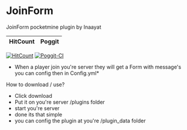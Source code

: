 # JoinForm

JoinForm pocketmine plugin by Inaayat 

| HitCount | Poggit |
|:--:|:--:|
[![HitCount](http://hits.dwyl.com/Inaayat04/JoinForm.svg)](http://hits.dwyl.com/Inaayat04/JoinForm) [![Poggit-CI](https://poggit.pmmp.io/ci.shield/Inaayat04/JoinForm/JoinForm)](https://poggit.pmmp.io/ci/Inaayat04/JoinForm/JoinForm)

* When a player join you're server they will get a Form with message's you can config then in Config.yml*

How to download / use?

* Click download 
* Put it on you're server /plugins folder
* start you're server
* done its that simple
* you can config the plugin at you're /plugin_data folder
